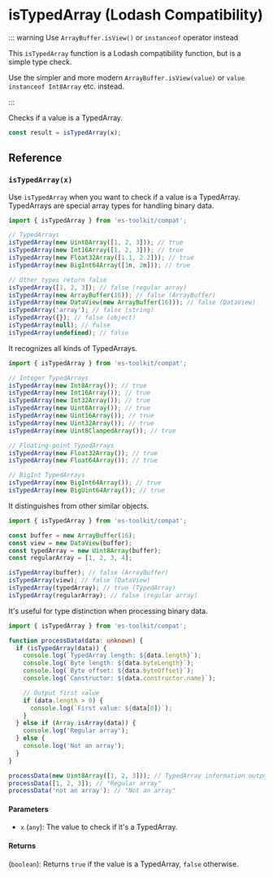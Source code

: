 # isTypedArray (Lodash Compatibility)

::: warning Use `ArrayBuffer.isView()` or `instanceof` operator instead

This `isTypedArray` function is a Lodash compatibility function, but is a simple type check.

Use the simpler and more modern `ArrayBuffer.isView(value)` or `value instanceof Int8Array` etc. instead.

:::

Checks if a value is a TypedArray.

```typescript
const result = isTypedArray(x);
```

## Reference

### `isTypedArray(x)`

Use `isTypedArray` when you want to check if a value is a TypedArray. TypedArrays are special array types for handling binary data.

```typescript
import { isTypedArray } from 'es-toolkit/compat';

// TypedArrays
isTypedArray(new Uint8Array([1, 2, 3])); // true
isTypedArray(new Int16Array([1, 2, 3])); // true
isTypedArray(new Float32Array([1.1, 2.2])); // true
isTypedArray(new BigInt64Array([1n, 2n])); // true

// Other types return false
isTypedArray([1, 2, 3]); // false (regular array)
isTypedArray(new ArrayBuffer(16)); // false (ArrayBuffer)
isTypedArray(new DataView(new ArrayBuffer(16))); // false (DataView)
isTypedArray('array'); // false (string)
isTypedArray({}); // false (object)
isTypedArray(null); // false
isTypedArray(undefined); // false
```

It recognizes all kinds of TypedArrays.

```typescript
import { isTypedArray } from 'es-toolkit/compat';

// Integer TypedArrays
isTypedArray(new Int8Array()); // true
isTypedArray(new Int16Array()); // true
isTypedArray(new Int32Array()); // true
isTypedArray(new Uint8Array()); // true
isTypedArray(new Uint16Array()); // true
isTypedArray(new Uint32Array()); // true
isTypedArray(new Uint8ClampedArray()); // true

// Floating-point TypedArrays
isTypedArray(new Float32Array()); // true
isTypedArray(new Float64Array()); // true

// BigInt TypedArrays
isTypedArray(new BigInt64Array()); // true
isTypedArray(new BigUint64Array()); // true
```

It distinguishes from other similar objects.

```typescript
import { isTypedArray } from 'es-toolkit/compat';

const buffer = new ArrayBuffer(16);
const view = new DataView(buffer);
const typedArray = new Uint8Array(buffer);
const regularArray = [1, 2, 3, 4];

isTypedArray(buffer); // false (ArrayBuffer)
isTypedArray(view); // false (DataView)
isTypedArray(typedArray); // true (TypedArray)
isTypedArray(regularArray); // false (regular array)
```

It's useful for type distinction when processing binary data.

```typescript
import { isTypedArray } from 'es-toolkit/compat';

function processData(data: unknown) {
  if (isTypedArray(data)) {
    console.log(`TypedArray length: ${data.length}`);
    console.log(`Byte length: ${data.byteLength}`);
    console.log(`Byte offset: ${data.byteOffset}`);
    console.log(`Constructor: ${data.constructor.name}`);

    // Output first value
    if (data.length > 0) {
      console.log(`First value: ${data[0]}`);
    }
  } else if (Array.isArray(data)) {
    console.log('Regular array');
  } else {
    console.log('Not an array');
  }
}

processData(new Uint8Array([1, 2, 3])); // TypedArray information output
processData([1, 2, 3]); // "Regular array"
processData('not an array'); // "Not an array"
```

#### Parameters

- `x` (`any`): The value to check if it's a TypedArray.

#### Returns

(`boolean`): Returns `true` if the value is a TypedArray, `false` otherwise.
